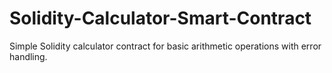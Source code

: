 # Solidity-Calculator-Smart-Contract
Simple Solidity calculator contract for basic arithmetic operations with error handling.
